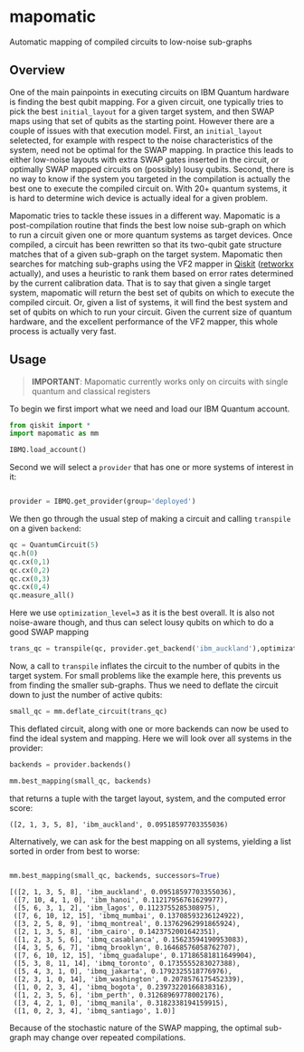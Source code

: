 # mapomatic

Automatic mapping of compiled circuits to low-noise sub-graphs

## Overview

One of the main painpoints in executing circuits on IBM Quantum hardware is finding the best qubit mapping.  For a given circuit, one typically tries to pick the best `initial_layout` for a given target system, and then SWAP maps using that set of qubits as the starting point.  However there are a couple of issues with that execution model.  First, an `initial_layout` seletected, for example with respect to the noise characteristics of the system, need not be optimal for the SWAP mapping.  In practice this leads to either low-noise layouts with extra SWAP gates inserted in the circuit, or optimally SWAP mapped circuits on (possibly) lousy qubits.  Second, there is no way to know if the system you targeted in the compilation is actually the best one to execute the compiled circuit on.  With 20+ quantum systems, it is hard to determine wich device is actually ideal for a given problem.

Mapomatic tries to tackle these issues in a different way. Mapomatic is a post-compilation routine that finds the best low noise sub-graph on which to run a circuit given one or more quantum systems as target devices.  Once compiled, a circuit has been rewritten so that its two-qubit gate structure matches that of a given sub-graph on the target system.  Mapomatic then searches for matching sub-graphs using the VF2 mapper in [Qiskit](https://github.com/Qiskit/qiskit-terra) ([retworkx](https://github.com/Qiskit/retworkx) actually), and uses a heuristic to rank them based on error rates determined by the current calibration data. That is to say that given a single target system, mapomatic will return the best set of qubits on which to execute the compiled circuit.  Or, given a list of systems, it will find the best system and set of qubits on which to run your circuit.  Given the current size of quantum hardware, and the excellent performance of the VF2 mapper, this whole process is actually very fast.


## Usage

> **IMPORTANT**: Mapomatic currently works only on circuits with single quantum and classical registers

To begin we first import what we need and load our IBM Quantum account.

```python
from qiskit import *
import mapomatic as mm

IBMQ.load_account()
```

Second we will select a `provider` that has one or more systems of interest in it:

```python

provider = IBMQ.get_provider(group='deployed')
```

We then go through the usual step of making a circuit and calling `transpile` on a given `backend`:

```python
qc = QuantumCircuit(5)
qc.h(0)
qc.cx(0,1)
qc.cx(0,2)
qc.cx(0,3)
qc.cx(0,4)
qc.measure_all()
```

Here we use `optimization_level=3` as it is the best overall.  It is also not noise-aware though, and thus can select lousy qubits on which to do a good SWAP mapping

```python
trans_qc = transpile(qc, provider.get_backend('ibm_auckland'),optimization_level=3)
```

Now, a call to `transpile` inflates the circuit to the number of qubits in the target system.  For small problems like the example here, this prevents us from finding the smaller sub-graphs.  Thus we need to deflate the circuit down to just the number of active qubits:

```python
small_qc = mm.deflate_circuit(trans_qc)
```

This deflated circuit, along with one or more backends can now be used to find the ideal system and mapping.  Here we will look over all systems in the provider:

```python
backends = provider.backends()

mm.best_mapping(small_qc, backends)
```

that returns a tuple with the target layout, system, and the computed error score:

```
([2, 1, 3, 5, 8], 'ibm_auckland', 0.09518597703355036)
```

Alternatively, we can ask for the best mapping on all systems, yielding a list sorted in order from best to worse:

```python

mm.best_mapping(small_qc, backends, successors=True)
```

```
[([2, 1, 3, 5, 8], 'ibm_auckland', 0.09518597703355036),
 ([7, 10, 4, 1, 0], 'ibm_hanoi', 0.11217956761629977),
 ([5, 6, 3, 1, 2], 'ibm_lagos', 0.1123755285308975),
 ([7, 6, 10, 12, 15], 'ibmq_mumbai', 0.13708593236124922),
 ([3, 2, 5, 8, 9], 'ibmq_montreal', 0.13762962991865924),
 ([2, 1, 3, 5, 8], 'ibm_cairo', 0.1423752001642351),
 ([1, 2, 3, 5, 6], 'ibmq_casablanca', 0.15623594190953083),
 ([4, 3, 5, 6, 7], 'ibmq_brooklyn', 0.16468576058762707),
 ([7, 6, 10, 12, 15], 'ibmq_guadalupe', 0.17186581811649904),
 ([5, 3, 8, 11, 14], 'ibmq_toronto', 0.1735555283027388),
 ([5, 4, 3, 1, 0], 'ibmq_jakarta', 0.1792325518776976),
 ([2, 3, 1, 0, 14], 'ibm_washington', 0.2078576175452339),
 ([1, 0, 2, 3, 4], 'ibmq_bogota', 0.23973220166838316),
 ([1, 2, 3, 5, 6], 'ibm_perth', 0.31268969778002176),
 ([3, 4, 2, 1, 0], 'ibmq_manila', 0.3182338194159915),
 ([1, 0, 2, 3, 4], 'ibmq_santiago', 1.0)]
```

Because of the stochastic nature of the SWAP mapping, the optimal sub-graph may change over repeated compilations.
